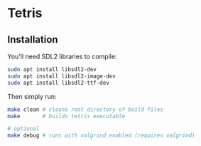 # Tetris

## Installation
You'll need SDL2 libraries to compile:
```bash
sudo apt install libsdl2-dev
sudo apt install libsdl2-image-dev
sudo apt install libsdl2-ttf-dev
```

Then simply run:
```bash
make clean # cleans root directory of build files
make       # builds tetris executable

# optional
make debug # runs with valgrind enabled (requires valgrind)
```
